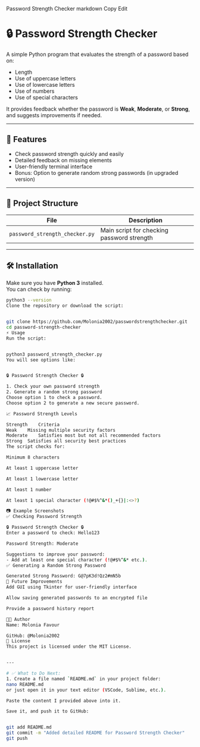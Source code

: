 Password Strength Checker
markdown
Copy
Edit
# 🔒 Password Strength Checker

A simple Python program that evaluates the strength of a password based on:
- Length
- Use of uppercase letters
- Use of lowercase letters
- Use of numbers
- Use of special characters

It provides feedback whether the password is **Weak**, **Moderate**, or **Strong**, and suggests improvements if needed.

---

## 🚀 Features

- Check password strength quickly and easily
- Detailed feedback on missing elements
- User-friendly terminal interface
- Bonus: Option to generate random strong passwords (in upgraded version)

---

## 📂 Project Structure

| File                  | Description                                     |
|------------------------|-------------------------------------------------|
| `password_strength_checker.py` | Main script for checking password strength |

---

## 🛠️ Installation

Make sure you have **Python 3** installed.  
You can check by running:

```bash
python3 --version
Clone the repository or download the script:


git clone https://github.com/Molonia2002/passwordstrengthchecker.git
cd password-strength-checker
⚡ Usage
Run the script:


python3 password_strength_checker.py
You will see options like:


🔒 Password Strength Checker 🔒

1. Check your own password strength
2. Generate a random strong password
Choose option 1 to check a password.
Choose option 2 to generate a new secure password.

📈 Password Strength Levels

Strength	Criteria
Weak	Missing multiple security factors
Moderate	Satisfies most but not all recommended factors
Strong	Satisfies all security best practices
The script checks for:

Minimum 8 characters

At least 1 uppercase letter

At least 1 lowercase letter

At least 1 number

At least 1 special character (!@#$%^&*()_+{}|:<>?)

📷 Example Screenshots
✅ Checking Password Strength

🔒 Password Strength Checker 🔒
Enter a password to check: Hello123

Password Strength: Moderate

Suggestions to improve your password:
- Add at least one special character (!@#$%^&* etc.).
✅ Generating a Random Strong Password

Generated Strong Password: G@7pK3d!Qz2#mN5b
🎯 Future Improvements
Add GUI using Tkinter for user-friendly interface

Allow saving generated passwords to an encrypted file

Provide a password history report

🧑‍💻 Author
Name: Molonia Favour

GitHub: @Molonia2002
📜 License
This project is licensed under the MIT License.


---

# ✅ What to Do Next:
1. Create a file named `README.md` in your project folder:
nano README.md
or just open it in your text editor (VSCode, Sublime, etc.).

Paste the content I provided above into it.

Save it, and push it to GitHub:


git add README.md
git commit -m "Added detailed README for Password Strength Checker"
git push
